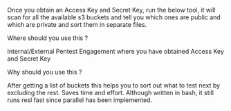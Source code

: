 Once you obtain an Access Key and Secret Key, run the below tool, it will scan for all the available s3 buckets and tell you which ones are public and which are private and sort them in separate files.

Where should you use this ?

Internal/External Pentest Engagement where you have obtained Access Key and Secret Key

Why should you use this ?

After getting a list of buckets this helps you to sort out what to test next by excluding the rest. Saves time and effort.
Although written in bash, it still runs resl fast since parallel has been implemented.
